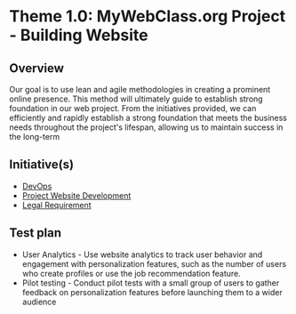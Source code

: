 # Theme 1.0: MyWebClass.org Project - Building Website
## Overview
Our goal is to use lean and agile methodologies in creating a prominent online presence.
This method will ultimately guide to establish strong foundation in our web project. From the initiatives
provided, we can efficiently and rapidly establish a strong foundation that meets the business needs
throughout the project's lifespan, allowing us to maintain success in the long-term

## Initiative(s)
* [DevOps](/documentation/theme_1/initiative_1.md)
* [Project Website Development](/documentation/theme_1/initiative_2.md)
* [Legal Requirement](/documentation/theme_1/initiative_3.md)

## Test plan
* User Analytics - Use website analytics to track user behavior and engagement with personalization features, such as the number of users who create profiles or use the job recommendation feature.
* Pilot testing - Conduct pilot tests with a small group of users to gather feedback on personalization features before launching them to a wider audience
